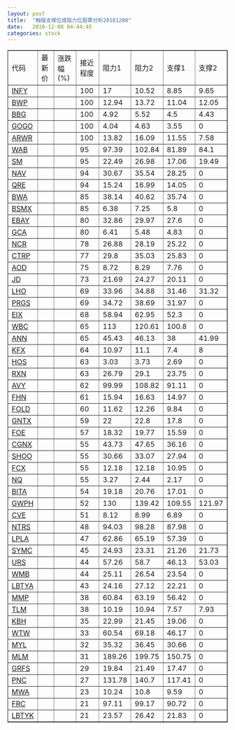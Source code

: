 ```yaml
---
layout: post
title:  "触碰支撑位或阻力位股票分析20181208"
date:   2018-12-08 04:44:45
categories: stock
---
```

<script type="text/javascript">
var stockList = []
stockList.push('gb_infy');
stockList.push('gb_bwp');
stockList.push('gb_bbg');
stockList.push('gb_gogo');
stockList.push('gb_arwr');
stockList.push('gb_wab');
stockList.push('gb_sm');
stockList.push('gb_nav');
stockList.push('gb_qre');
stockList.push('gb_bwa');
stockList.push('gb_bsmx');
stockList.push('gb_ebay');
stockList.push('gb_gca');
stockList.push('gb_ncr');
stockList.push('gb_ctrp');
stockList.push('gb_aod');
stockList.push('gb_jd');
stockList.push('gb_lho');
stockList.push('gb_prgs');
stockList.push('gb_eix');
stockList.push('gb_wbc');
stockList.push('gb_ann');
stockList.push('gb_kfx');
stockList.push('gb_hos');
stockList.push('gb_rxn');
stockList.push('gb_avy');
stockList.push('gb_fhn');
stockList.push('gb_fold');
stockList.push('gb_gntx');
stockList.push('gb_foe');
stockList.push('gb_cgnx');
stockList.push('gb_shoo');
stockList.push('gb_fcx');
stockList.push('gb_nq');
stockList.push('gb_bita');
stockList.push('gb_gwph');
stockList.push('gb_cve');
stockList.push('gb_ntrs');
stockList.push('gb_lpla');
stockList.push('gb_symc');
stockList.push('gb_urs');
stockList.push('gb_wmb');
stockList.push('gb_lbtya');
stockList.push('gb_mmp');
stockList.push('gb_tlm');
stockList.push('gb_kbh');
stockList.push('gb_wtw');
stockList.push('gb_myl');
stockList.push('gb_mlm');
stockList.push('gb_grfs');
stockList.push('gb_pnc');
stockList.push('gb_mwa');
stockList.push('gb_frc');
stockList.push('gb_lbtyk');
</script>
<table border="1">
 <tr>
 <td>代码</td>
 <td>最新价</td>
 <td>涨跌幅(%)</td>
 <td>接近程度</td>
 <td>阻力1</td>
 <td>阻力2</td>
 <td>支撑1</td>
 <td>支撑2</td>
</tr>
  <tr id="infy" class="green">
  <td><a href="http://stock.finance.sina.com.cn/usstock/quotes/INFY.html" target="_blank">INFY</a></td><td></td><td></td><td>100</td><td>17</td><td>10.52</td><td>8.85</td><td>9.65</td></tr>
  <tr id="bwp" class="green">
  <td><a href="http://stock.finance.sina.com.cn/usstock/quotes/BWP.html" target="_blank">BWP</a></td><td></td><td></td><td>100</td><td>12.94</td><td>13.72</td><td>11.04</td><td>12.05</td></tr>
  <tr id="bbg" class="red">
  <td><a href="http://stock.finance.sina.com.cn/usstock/quotes/BBG.html" target="_blank">BBG</a></td><td></td><td></td><td>100</td><td>4.92</td><td>5.52</td><td>4.5</td><td>4.43</td></tr>
  <tr id="gogo" class="red">
  <td><a href="http://stock.finance.sina.com.cn/usstock/quotes/GOGO.html" target="_blank">GOGO</a></td><td></td><td></td><td>100</td><td>4.04</td><td>4.63</td><td>3.55</td><td>0</td></tr>
  <tr id="arwr" class="red">
  <td><a href="http://stock.finance.sina.com.cn/usstock/quotes/ARWR.html" target="_blank">ARWR</a></td><td></td><td></td><td>100</td><td>13.82</td><td>16.09</td><td>11.55</td><td>7.58</td></tr>
  <tr id="wab" class="green">
  <td><a href="http://stock.finance.sina.com.cn/usstock/quotes/WAB.html" target="_blank">WAB</a></td><td></td><td></td><td>95</td><td>97.39</td><td>102.84</td><td>81.89</td><td>84.1</td></tr>
  <tr id="sm" class="green">
  <td><a href="http://stock.finance.sina.com.cn/usstock/quotes/SM.html" target="_blank">SM</a></td><td></td><td></td><td>95</td><td>22.49</td><td>26.98</td><td>17.06</td><td>19.49</td></tr>
  <tr id="nav" class="red">
  <td><a href="http://stock.finance.sina.com.cn/usstock/quotes/NAV.html" target="_blank">NAV</a></td><td></td><td></td><td>94</td><td>30.67</td><td>35.54</td><td>28.25</td><td>0</td></tr>
  <tr id="qre" class="red">
  <td><a href="http://stock.finance.sina.com.cn/usstock/quotes/QRE.html" target="_blank">QRE</a></td><td></td><td></td><td>94</td><td>15.24</td><td>16.99</td><td>14.05</td><td>0</td></tr>
  <tr id="bwa" class="red">
  <td><a href="http://stock.finance.sina.com.cn/usstock/quotes/BWA.html" target="_blank">BWA</a></td><td></td><td></td><td>85</td><td>38.14</td><td>40.62</td><td>35.74</td><td>0</td></tr>
  <tr id="bsmx" class="red">
  <td><a href="http://stock.finance.sina.com.cn/usstock/quotes/BSMX.html" target="_blank">BSMX</a></td><td></td><td></td><td>85</td><td>6.38</td><td>7.25</td><td>5.8</td><td>0</td></tr>
  <tr id="ebay" class="red">
  <td><a href="http://stock.finance.sina.com.cn/usstock/quotes/EBAY.html" target="_blank">EBAY</a></td><td></td><td></td><td>80</td><td>32.86</td><td>29.97</td><td>27.6</td><td>0</td></tr>
  <tr id="gca" class="green">
  <td><a href="http://stock.finance.sina.com.cn/usstock/quotes/GCA.html" target="_blank">GCA</a></td><td></td><td></td><td>80</td><td>6.41</td><td>5.48</td><td>4.83</td><td>0</td></tr>
  <tr id="ncr" class="red">
  <td><a href="http://stock.finance.sina.com.cn/usstock/quotes/NCR.html" target="_blank">NCR</a></td><td></td><td></td><td>78</td><td>26.88</td><td>28.19</td><td>25.22</td><td>0</td></tr>
  <tr id="ctrp" class="red">
  <td><a href="http://stock.finance.sina.com.cn/usstock/quotes/CTRP.html" target="_blank">CTRP</a></td><td></td><td></td><td>77</td><td>29.8</td><td>35.03</td><td>25.83</td><td>0</td></tr>
  <tr id="aod" class="green">
  <td><a href="http://stock.finance.sina.com.cn/usstock/quotes/AOD.html" target="_blank">AOD</a></td><td></td><td></td><td>75</td><td>8.72</td><td>8.29</td><td>7.76</td><td>0</td></tr>
  <tr id="jd" class="red">
  <td><a href="http://stock.finance.sina.com.cn/usstock/quotes/JD.html" target="_blank">JD</a></td><td></td><td></td><td>73</td><td>21.69</td><td>24.27</td><td>20.11</td><td>0</td></tr>
  <tr id="lho" class="green">
  <td><a href="http://stock.finance.sina.com.cn/usstock/quotes/LHO.html" target="_blank">LHO</a></td><td></td><td></td><td>69</td><td>33.96</td><td>34.88</td><td>31.46</td><td>31.32</td></tr>
  <tr id="prgs" class="red">
  <td><a href="http://stock.finance.sina.com.cn/usstock/quotes/PRGS.html" target="_blank">PRGS</a></td><td></td><td></td><td>69</td><td>34.72</td><td>38.69</td><td>31.97</td><td>0</td></tr>
  <tr id="eix" class="red">
  <td><a href="http://stock.finance.sina.com.cn/usstock/quotes/EIX.html" target="_blank">EIX</a></td><td></td><td></td><td>68</td><td>58.94</td><td>62.95</td><td>52.3</td><td>0</td></tr>
  <tr id="wbc" class="red">
  <td><a href="http://stock.finance.sina.com.cn/usstock/quotes/WBC.html" target="_blank">WBC</a></td><td></td><td></td><td>65</td><td>113</td><td>120.61</td><td>100.8</td><td>0</td></tr>
  <tr id="ann" class="red">
  <td><a href="http://stock.finance.sina.com.cn/usstock/quotes/ANN.html" target="_blank">ANN</a></td><td></td><td></td><td>65</td><td>45.43</td><td>46.13</td><td>38</td><td>41.99</td></tr>
  <tr id="kfx" class="green">
  <td><a href="http://stock.finance.sina.com.cn/usstock/quotes/KFX.html" target="_blank">KFX</a></td><td></td><td></td><td>64</td><td>10.97</td><td>11.1</td><td>7.4</td><td>8</td></tr>
  <tr id="hos" class="green">
  <td><a href="http://stock.finance.sina.com.cn/usstock/quotes/HOS.html" target="_blank">HOS</a></td><td></td><td></td><td>63</td><td>3.03</td><td>3.73</td><td>2.69</td><td>0</td></tr>
  <tr id="rxn" class="red">
  <td><a href="http://stock.finance.sina.com.cn/usstock/quotes/RXN.html" target="_blank">RXN</a></td><td></td><td></td><td>63</td><td>26.79</td><td>29.1</td><td>23.75</td><td>0</td></tr>
  <tr id="avy" class="green">
  <td><a href="http://stock.finance.sina.com.cn/usstock/quotes/AVY.html" target="_blank">AVY</a></td><td></td><td></td><td>62</td><td>99.99</td><td>108.82</td><td>91.11</td><td>0</td></tr>
  <tr id="fhn" class="green">
  <td><a href="http://stock.finance.sina.com.cn/usstock/quotes/FHN.html" target="_blank">FHN</a></td><td></td><td></td><td>61</td><td>15.94</td><td>16.63</td><td>14.97</td><td>0</td></tr>
  <tr id="fold" class="green">
  <td><a href="http://stock.finance.sina.com.cn/usstock/quotes/FOLD.html" target="_blank">FOLD</a></td><td></td><td></td><td>60</td><td>11.62</td><td>12.26</td><td>9.84</td><td>0</td></tr>
  <tr id="gntx" class="red">
  <td><a href="http://stock.finance.sina.com.cn/usstock/quotes/GNTX.html" target="_blank">GNTX</a></td><td></td><td></td><td>59</td><td>22</td><td>22.8</td><td>17.8</td><td>0</td></tr>
  <tr id="foe" class="red">
  <td><a href="http://stock.finance.sina.com.cn/usstock/quotes/FOE.html" target="_blank">FOE</a></td><td></td><td></td><td>57</td><td>18.32</td><td>19.77</td><td>15.59</td><td>0</td></tr>
  <tr id="cgnx" class="red">
  <td><a href="http://stock.finance.sina.com.cn/usstock/quotes/CGNX.html" target="_blank">CGNX</a></td><td></td><td></td><td>55</td><td>43.73</td><td>47.65</td><td>36.16</td><td>0</td></tr>
  <tr id="shoo" class="red">
  <td><a href="http://stock.finance.sina.com.cn/usstock/quotes/SHOO.html" target="_blank">SHOO</a></td><td></td><td></td><td>55</td><td>30.66</td><td>33.07</td><td>27.94</td><td>0</td></tr>
  <tr id="fcx" class="green">
  <td><a href="http://stock.finance.sina.com.cn/usstock/quotes/FCX.html" target="_blank">FCX</a></td><td></td><td></td><td>55</td><td>12.18</td><td>12.18</td><td>10.95</td><td>0</td></tr>
  <tr id="nq" class="green">
  <td><a href="http://stock.finance.sina.com.cn/usstock/quotes/NQ.html" target="_blank">NQ</a></td><td></td><td></td><td>55</td><td>3.27</td><td>2.44</td><td>2.17</td><td>0</td></tr>
  <tr id="bita" class="red">
  <td><a href="http://stock.finance.sina.com.cn/usstock/quotes/BITA.html" target="_blank">BITA</a></td><td></td><td></td><td>54</td><td>19.18</td><td>20.76</td><td>17.01</td><td>0</td></tr>
  <tr id="gwph" class="green">
  <td><a href="http://stock.finance.sina.com.cn/usstock/quotes/GWPH.html" target="_blank">GWPH</a></td><td></td><td></td><td>52</td><td>130</td><td>139.42</td><td>109.55</td><td>121.97</td></tr>
  <tr id="cve" class="red">
  <td><a href="http://stock.finance.sina.com.cn/usstock/quotes/CVE.html" target="_blank">CVE</a></td><td></td><td></td><td>51</td><td>8.12</td><td>8.99</td><td>6.89</td><td>0</td></tr>
  <tr id="ntrs" class="green">
  <td><a href="http://stock.finance.sina.com.cn/usstock/quotes/NTRS.html" target="_blank">NTRS</a></td><td></td><td></td><td>48</td><td>94.03</td><td>98.28</td><td>87.98</td><td>0</td></tr>
  <tr id="lpla" class="red">
  <td><a href="http://stock.finance.sina.com.cn/usstock/quotes/LPLA.html" target="_blank">LPLA</a></td><td></td><td></td><td>47</td><td>62.86</td><td>65.19</td><td>57.39</td><td>0</td></tr>
  <tr id="symc" class="green">
  <td><a href="http://stock.finance.sina.com.cn/usstock/quotes/SYMC.html" target="_blank">SYMC</a></td><td></td><td></td><td>45</td><td>24.93</td><td>23.31</td><td>21.26</td><td>21.73</td></tr>
  <tr id="urs" class="green">
  <td><a href="http://stock.finance.sina.com.cn/usstock/quotes/URS.html" target="_blank">URS</a></td><td></td><td></td><td>44</td><td>57.26</td><td>58.7</td><td>46.13</td><td>53.03</td></tr>
  <tr id="wmb" class="red">
  <td><a href="http://stock.finance.sina.com.cn/usstock/quotes/WMB.html" target="_blank">WMB</a></td><td></td><td></td><td>44</td><td>25.11</td><td>26.54</td><td>23.54</td><td>0</td></tr>
  <tr id="lbtya" class="red">
  <td><a href="http://stock.finance.sina.com.cn/usstock/quotes/LBTYA.html" target="_blank">LBTYA</a></td><td></td><td></td><td>43</td><td>24.16</td><td>27.12</td><td>22.21</td><td>0</td></tr>
  <tr id="mmp" class="red">
  <td><a href="http://stock.finance.sina.com.cn/usstock/quotes/MMP.html" target="_blank">MMP</a></td><td></td><td></td><td>38</td><td>60.84</td><td>63.19</td><td>56.42</td><td>0</td></tr>
  <tr id="tlm" class="green">
  <td><a href="http://stock.finance.sina.com.cn/usstock/quotes/TLM.html" target="_blank">TLM</a></td><td></td><td></td><td>38</td><td>10.19</td><td>10.94</td><td>7.57</td><td>7.93</td></tr>
  <tr id="kbh" class="red">
  <td><a href="http://stock.finance.sina.com.cn/usstock/quotes/KBH.html" target="_blank">KBH</a></td><td></td><td></td><td>35</td><td>22.99</td><td>21.45</td><td>19.06</td><td>0</td></tr>
  <tr id="wtw" class="green">
  <td><a href="http://stock.finance.sina.com.cn/usstock/quotes/WTW.html" target="_blank">WTW</a></td><td></td><td></td><td>33</td><td>60.54</td><td>69.18</td><td>46.17</td><td>0</td></tr>
  <tr id="myl" class="green">
  <td><a href="http://stock.finance.sina.com.cn/usstock/quotes/MYL.html" target="_blank">MYL</a></td><td></td><td></td><td>32</td><td>35.32</td><td>36.45</td><td>30.66</td><td>0</td></tr>
  <tr id="mlm" class="red">
  <td><a href="http://stock.finance.sina.com.cn/usstock/quotes/MLM.html" target="_blank">MLM</a></td><td></td><td></td><td>31</td><td>189.26</td><td>199.75</td><td>150.75</td><td>0</td></tr>
  <tr id="grfs" class="red">
  <td><a href="http://stock.finance.sina.com.cn/usstock/quotes/GRFS.html" target="_blank">GRFS</a></td><td></td><td></td><td>29</td><td>19.84</td><td>21.49</td><td>17.47</td><td>0</td></tr>
  <tr id="pnc" class="red">
  <td><a href="http://stock.finance.sina.com.cn/usstock/quotes/PNC.html" target="_blank">PNC</a></td><td></td><td></td><td>27</td><td>131.78</td><td>140.7</td><td>117.41</td><td>0</td></tr>
  <tr id="mwa" class="red">
  <td><a href="http://stock.finance.sina.com.cn/usstock/quotes/MWA.html" target="_blank">MWA</a></td><td></td><td></td><td>23</td><td>10.24</td><td>10.8</td><td>9.59</td><td>0</td></tr>
  <tr id="frc" class="red">
  <td><a href="http://stock.finance.sina.com.cn/usstock/quotes/FRC.html" target="_blank">FRC</a></td><td></td><td></td><td>21</td><td>97.11</td><td>99.17</td><td>90.72</td><td>0</td></tr>
  <tr id="lbtyk" class="red">
  <td><a href="http://stock.finance.sina.com.cn/usstock/quotes/LBTYK.html" target="_blank">LBTYK</a></td><td></td><td></td><td>21</td><td>23.57</td><td>26.42</td><td>21.83</td><td>0</td></tr>
</table>
